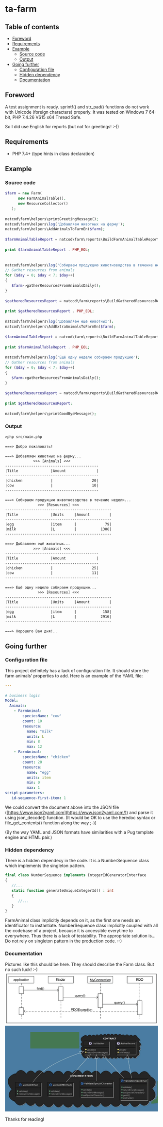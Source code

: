 # ta-farm

## Table of contents
- [Foreword](#foreword)
- [Requirements](#requirements)
- [Example](#example)
   - [Source code](#source-code)
   - [Output](#output)
- [Going further](#going-further)
   - [Configuration file](#configuration-file)
   - [Hidden dependency](#hidden-dependency)
   - [Documentation](#documentation)
   
 
## Foreword
A test assignment is ready. sprintf() and str_pad() functions do not work with Unicode (foreign characters) properly. It was tested on
 Windows 7 64-bit, PHP 7.4.26 VS15 x64 Thread Safe.

So I did use English for reports (but not for greetings! :-))

## Requirements
- PHP 7.4+ (type hints in class declaration)

## Example

### Source code

```php
$farm = new Farm(
      new FarmAnimalTable(),
      new ResourceCollector()
   );

natcod\farm\helpers\printGreetingMessage();
natcod\farm\helpers\log('Добавляем животных на ферму');
natcod\farm\helpers\AddAnimalsToFarmEn($farm);

$farmAnimalTableReport = natcod\farm\reports\BuildFarmAnimalTableReport($farm->getAnimalDataGroupedAsJsonArray());

print $farmAnimalTableReport . PHP_EOL;


natcod\farm\helpers\log('Собираем продукцию животноводства в течение недели');
// Gather resources from animals
for ($day = 0; $day < 7; $day++)
{
   $farm->gatherResourcesFromAnimalsDaily();
}

$gatheredResourcesReport = natcod\farm\reports\BuildGatheredResourcesReport($farm->getResourceDataAsJsonArray());

print $gatheredResourcesReport . PHP_EOL;

natcod\farm\helpers\log('Добавляем ещё животных');
natcod\farm\helpers\AddExtraAnimalsToFarmEn($farm);

$farmAnimalTableReport = natcod\farm\reports\BuildFarmAnimalTableReport($farm-> getAnimalDataGroupedAsJsonArray());

print $farmAnimalTableReport . PHP_EOL;

natcod\farm\helpers\log('Ещё одну неделю собираем продукцию');
// Gather resources from animals
for ($day = 0; $day < 7; $day++)
{
   $farm->gatherResourcesFromAnimalsDaily();
}

$gatheredResourcesReport = natcod\farm\reports\BuildGatheredResourcesReport($farm->getResourceDataAsJsonArray());

print $gatheredResourcesReport;

natcod\farm\helpers\printGoodByeMessage();
```
### Output
```text
>php src/main.php

===> Добро пожаловать!

===> Добавляем животных на ферму...
             >>> [Animals] <<<             
-------------------------------------------
|Title               |Amount              |
-------------------------------------------
|chicken             |                  20|
|cow                 |                  10|
-------------------------------------------

===> Собираем продукцию животноводства в течение недели...
               >>> [Resources] <<<               
-------------------------------------------------
|Title               |Units     |Amount         |
-------------------------------------------------
|egg                 |item      |             79|
|milk                |L         |           1388|
-------------------------------------------------

===> Добавляем ещё животных...
             >>> [Animals] <<<             
-------------------------------------------
|Title               |Amount              |
-------------------------------------------
|chicken             |                  25|
|cow                 |                  11|
-------------------------------------------

===> Ещё одну неделю собираем продукцию...
               >>> [Resources] <<<               
-------------------------------------------------
|Title               |Units     |Amount         |
-------------------------------------------------
|egg                 |item      |            158|
|milk                |L         |           2916|
-------------------------------------------------

===> Хорошего Вам дня!..
```

## Going further
### Configuration file
This project definitely has a lack of configuration file. It should store the farm animals' properties to add. Here is an example of the YAML file:
```yaml
---

# business logic
Model:
  Animals:
    - FarmAnimal:
        speciesName: "cow"
        count: 10
        resource:
          name: "milk"
          units: L
          min: 8
          max: 12
    - FarmAnimal:
        speciesName: "chicken"
        count: 20
        resource:
          name: "egg"
          units: item
          min: 0
          max: 1
script-parameters:
   id-sequence-first-item: 1
```

We could convert the document above into the JSON file ([https://www.json2yaml.com](https://www.json2yaml.com/)) and parse it using json_decode() function. (It would be OK to use the heredoc syntax or file_get_contents() function along the way ;-))

(By the way YAML and JSON formats have similarities with a Pug template engine and HTML pair.)

### Hidden dependency
There is a hidden dependecy in the code. It is a NumberSequence class which implements the singleton pattern.
```php
final class NumberSequence implements IntegerIdGeneratorInterface
{
   //...
   static function generateUniqueIntegerId() : int
   {
      //...
   }
}
```

FarmAnimal class implicitly depends on it, as the first one needs an identificator to instantiate. NumberSequence class implicitly coupled with all the codebase of a project, because it is accessible everytime to everywhere. Thus there is a lack of testability. The appropriate solution is... Do not rely on singleton pattern in the production code. :-)

### Documentation

Pictures like this should be here. They should describe the Farm class. But no such luck! :-)
![01-UML-sequence-diagram.png](https://github.com/natural-coding/ta-farm/blob/main/_dev_doc/pic/01-UML-sequence-diagram.png)
![02-interfaces.png](https://github.com/natural-coding/ta-farm/blob/05_crossing_finish_line_branch/_dev_doc/pic/02-interfaces.png)

Thanks for reading!

